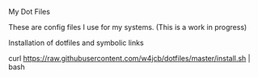 My Dot Files

These are config files I use for my systems. (This is a work in progress)

Installation of dotfiles and symbolic links

curl https://raw.githubusercontent.com/w4jcb/dotfiles/master/install.sh | bash

